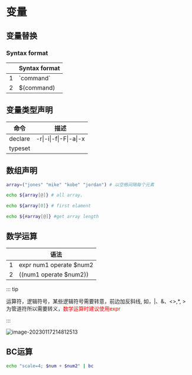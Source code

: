 # 变量

## 变量替换

### Syntax format

|     | Syntax format |
| --- | ------------- |
| 1   | \`command\`   |
| 2   | $(command)    |

## 变量类型声明

| 命令    | 描述                   |
| ------- | ---------------------- |
| declare | -r\|-i\|-f\|-F\|-a\|-x |
| typeset |                        |

## 数组声明

```bash
array=("jones" "mike" "kobe" "jordan") # 以空格间隔每个元素

echo ${array[@]} # all array、

echo ${array[0]} # first elament

echo ${#array[@]} #get array length

```

## 数学运算

|     | 语法                     |
| --- | ------------------------ |
| 1   | expr num1 operate $num2  |
| 2   | $(($num1 operate $num2)) |

::: tip

运算符，逻辑符号，某些逻辑符号需要转意，前边加反斜线\, 如，|、&、<>,\*, > 为管道符所以需要转义，<span style="color:red">数学运算时建议使用expr</span>

:::

![image-20230117214812513](https://gitlab.com/loveagri/pic/-/raw/main/2023-01-17/21/image-20230117214812513_compress_20230117214813.png)

## BC运算

```sh
echo "scale=4; $num + $num2" | bc
```
